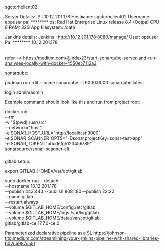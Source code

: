 sgctcrhclient02:

Server Details:
IP : 10.12.201.178
Hostname: sgctcrhclient02
Username: appuser
pa: ********
os: Red Hat Enterprise Linux release 8.4 (Ootpa)
CPU: 8
RAM: 32G
App filesystem: /data
 
 
Jankins details: 
Jenkins : http://10.12.201.178:8080/manage/
User: opsuser
Pa: ********
10.12.201.178

#####



######
refer --> https://medium.com/@index23/start-sonarqube-server-and-run-analyses-locally-with-docker-4550eb7112a3

sonarqube:

podman run -dit --name sonarqube -p 9000:9000 sonarqube:latest

login admin/admin

Example command should look like this and run from project root:

docker run \
    --rm \
    -v "$(pwd):/usr/src" \
    --network="host" \
    -e SONAR_HOST_URL="http://localhost:9000" \
    -e SONAR_SCANNER_OPTS="-Dsonar.projectKey=sonar-test-app" \
    -e SONAR_TOKEN="abcdefgh123456789" \
    sonarsource/sonar-scanner-cli


#####
gitlab setup:

export GITLAB_HOME=/var/opt/gitlab

sudo docker run --detach \
  --hostname 10.12.201.178 \
  --publish 443:443 --publish 8081:80 --publish 22:22 \
  --name gitlab \
  --restart always \
  --volume $GITLAB_HOME/config:/etc/gitlab \
  --volume $GITLAB_HOME/logs:/var/log/gitlab \
  --volume $GITLAB_HOME/data:/var/opt/gitlab \
  gitlab/gitlab-ce:17.7.0-ce.0
  
Parameterized declarative pipeline as a SL
 https://johnson-tito.medium.com/streamlining-your-jenkins-pipeline-with-shared-libraries-b02c5987c55f

###

